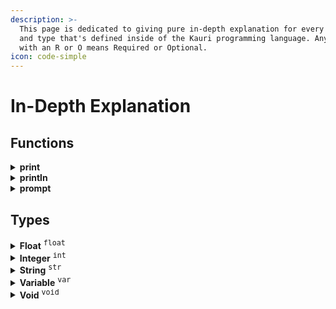```yaml
---
description: >-
  This page is dedicated to giving pure in-depth explanation for every function
  and type that's defined inside of the Kauri programming language. Any argument
  with an R or O means Required or Optional.
icon: code-simple
---
```


# In-Depth Explanation

## Functions

<details>

<summary><strong>print</strong></summary>

Outputs text into the CLI (Command Line Interface) and _**does not**_ end the line.\
\
**Syntax:**\
&#xNAN;**`print(text);`**\
\
**Arguments:**\
<kbd>**text**</kbd> <sup><kbd><mark style="color:orange;">R<mark style="color:orange;"><kbd></sup> Expects any [string](in-depth-explanation.md#string-str), expression, or variable. You can string together multiple `text` arguments by separating them with commas.\
\
**Examples:**\
&#xNAN;**`print("Hello", "World!");`** \
&#xNAN;**`print("Result:", 3+3);`** \
&#xNAN;**`print(x);`**

</details>

<details>

<summary><strong>println</strong></summary>

Outputs text into the CLI (Command Line Interface) and _**ends the current line.**_\
\
**Syntax:**\
&#xNAN;**`println(text);`**\
\
**Arguments:**\
<kbd>**text**</kbd> <sup><kbd><mark style="color:green;">R<mark style="color:green;"><kbd></sup> Expects any [string](in-depth-explanation.md#string-str), expression, or variable. You can string together multiple `text` arguments by separating them with commas.\
\
**Examples:**\
&#xNAN;**`println("Hello", "World!");`** \
&#xNAN;**`println("Result:", 3+3);`** \
&#xNAN;**`println(x);`**

</details>

<details>

<summary><strong>prompt</strong></summary>

Waits for an input from the user.\
\
**Syntax:**\
&#xNAN;**`prompt(text);`**\
\
**Arguments:**\
<kbd>**text**</kbd> <sup><kbd><mark style="color:green;">R<mark style="color:green;"><kbd></sup> Expects any [string](in-depth-explanation.md#string-str) or variable. You can string together multiple `text` arguments by separating them with commas.\
\
**Examples:**\
&#xNAN;**`prompt("Type", "Something: ");`** \
&#xNAN;**`prompt("ID", name);`** \
&#xNAN;**`prompt(x);`**

</details>



## Types

<details>

<summary><strong>Float</strong> <sup><kbd>float</kbd></sup></summary>

References a `float` type. A `float` type is any decimal number, negative or positive. This is _**only**_ matched when the `float` is isolated or not part of a `variable`.\
\
**Examples:**\
`3.14159` \
`6.28318` \
`50.3`

</details>

<details>

<summary><strong>Integer</strong> <sup><kbd>int</kbd></sup></summary>

References an `integer` type. An `integer` type is any whole number, negative or positive. This is _**only**_ matched when the `integer` is isolated or not part of a `variable`.\
\
**Examples:**\
`1` \
`20` \
`300`

</details>

<details>

<summary><strong>String</strong> <sup><kbd>str</kbd></sup></summary>

References a `string` type. A `string` type starts and ends with a double-quote (`"`). It matches the closest double-quote, meaning that it will only match until the next double-quote is found.\
\
**Examples:**\
`"Hello, World!"` \
`"This is a string!"` \
`"Score: <$score>"`

</details>

<details>

<summary><strong>Variable</strong> <sup><kbd>var</kbd></sup></summary>

References a `variable` type. A `variable` type is any string of characters staring with a letter or an underscore and ending with a letter, number, or underscore.\
\
**Examples:**\
`myVar` \
`_init_` \
`Person3`

</details>

<details>

<summary><strong>Void</strong> <sup><kbd>void</kbd></sup></summary>

References a `void` type. A `void` type either means that a value doesn't exist (getting `void` when using string interpolation) or a function doesn't return anything (if used as a return type in a function).

</details>

